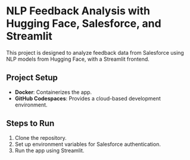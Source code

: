 # NLP Feedback Analysis with Hugging Face, Salesforce, and Streamlit

This project is designed to analyze feedback data from Salesforce using NLP models from Hugging Face, with a Streamlit frontend.

## Project Setup
- **Docker**: Containerizes the app.
- **GitHub Codespaces**: Provides a cloud-based development environment.

## Steps to Run
1. Clone the repository.
2. Set up environment variables for Salesforce authentication.
3. Run the app using Streamlit.

